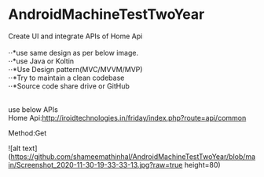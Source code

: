 # AndroidMachineTestTwoYear


Create UI and integrate APIs of Home Api  <br /> <br />
⋅⋅*use same design as per below image. <br />
⋅⋅*use Java or Koltin  <br />
⋅⋅*Use Design pattern(MVC/MVVM/MVP) <br />
⋅⋅*Try to maintain a clean codebase <br />
⋅⋅*Source code share drive or GitHub <br /> <br />

use below APIs <br />
Home Api:http://iroidtechnologies.in/friday/index.php?route=api/common <br />

Method:Get <br />

![alt text](https://github.com/shameemathinhal/AndroidMachineTestTwoYear/blob/main/Screenshot_2020-11-30-19-33-33-13.jpg?raw=true height=80)

